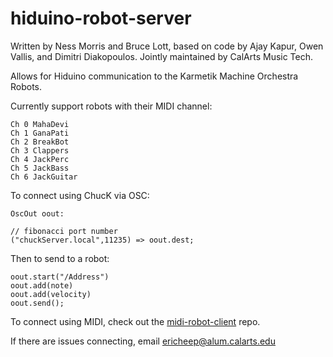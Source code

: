 hiduino-robot-server
=====
Written by Ness Morris and Bruce Lott, based on code by Ajay Kapur, Owen Vallis, and Dimitri Diakopoulos.
Jointly maintained by CalArts Music Tech.

Allows for Hiduino communication to the Karmetik Machine Orchestra Robots.

Currently support robots with their MIDI channel: 

    Ch 0 MahaDevi
    Ch 1 GanaPati
    Ch 2 BreakBot
    Ch 3 Clappers
    Ch 4 JackPerc
    Ch 5 JackBass
    Ch 6 JackGuitar

To connect using ChucK via OSC:

    OscOut oout:

    // fibonacci port number
    ("chuckServer.local",11235) => oout.dest;

Then to send to a robot: 

    oout.start("/Address")
    oout.add(note)
    oout.add(velocity)
    oout.send();

To connect using MIDI, check out the [midi-robot-client](https://github.com/MTIID/midi-robot-client) repo.

If there are issues connecting, email ericheep@alum.calarts.edu
